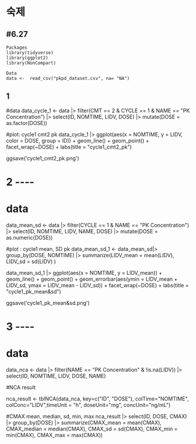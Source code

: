 # 숙제

#6.27
--



```{r}
Packages 
library(tidyverse)
library(ggplot2)
library(NonCompart)

Data
data <-  read_csv("pkpd_dataset.csv", na= "NA")

```


## 1

#data
data_cycle_1 <- data |>
  filter(CMT == 2 & CYCLE == 1 & NAME == "PK Concentration") |>
  select(ID, NOMTIME, LIDV, DOSE) |>
  mutate(DOSE = as.factor(DOSE))



#plot: cycle1 cmt2 pk
data_cycle_1 |>
  ggplot(aes(x = NOMTIME, y = LIDV, color = DOSE, group = ID)) + geom_line() +
  geom_point() + facet_wrap(~DOSE) + labs(title = "cycle1_cmt2_pk")

ggsave('cycle1_cmt2_pk.png')

# 2 ----

# data
 data_mean_sd <- data |>
  filter(CYCLE == 1 & NAME == "PK Concentration") |>
  select(ID, NOMTIME, LIDV, NAME, DOSE) |>
  mutate(DOSE = as.numeric(DOSE))




#plot : cycle1 mean, SD pk
data_mean_sd_1 <- data_mean_sd|>
  group_by(DOSE, NOMTIME) |>
   summarize(LIDV_mean = mean(LIDV),
             LIDV_sd = sd(LIDV)
            )

data_mean_sd_1 |>
  ggplot(aes(x = NOMTIME, y = LIDV_mean)) + geom_line() + geom_point() +
  geom_errorbar(aes(ymin = LIDV_mean + LIDV_sd, ymax = LIDV_mean - LIDV_sd)) +
  facet_wrap(~DOSE) + labs(title = "cycle1_pk_mean&sd")

ggsave('cycle1_pk_mean&sd.png')



# 3 ----

# data
data_nca <- data |>
  filter(NAME == "PK Concentration" & !is.na(LIDV)) |>
  select(ID, NOMTIME, LIDV, DOSE, NAME)

#NCA result

nca_result <- tblNCA(data_nca, key=c("ID", "DOSE"), colTime="NOMTIME", colConc="LIDV",timeUnit = "h", doseUnit="mg", concUnit="ng/mL")

#CMAX mean, median, sd, min, max
nca_result |>
  select(ID, DOSE, CMAX) |>
  group_by(DOSE) |>
  summarize(CMAX_mean = mean(CMAX),
            CMAX_median = median(CMAX),
            CMAX_sd = sd(CMAX),
            CMAX_min = min(CMAX),
            CMAX_max = max(CMAX))
